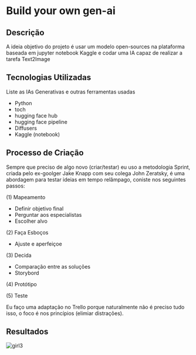 # Build your own gen-ai

## Descrição
A ideia objetivo do projeto é usar um modelo open-sources na plataforma baseada em jupyter notebook Kaggle e codar uma IA capaz de realizar a tarefa Text2Image

## Tecnologias Utilizadas
Liste as IAs Generativas e outras ferramentas usadas
- Python
- toch
- hugging face hub
- hugging face pipeline
- Diffusers
- Kaggle (notebook)

## Processo de Criação
Sempre que preciso de algo novo (criar/testar) eu uso a metodologia Sprint, criada pelo ex-goolger Jake Knapp com seu colega John Zeratsky, é uma abordagem para testar ideias em tempo relâmpago, coniste nos seguintes passos:

(1) Mapeamento

- Definir objetivo final
- Perguntar aos especialistas
- Escolher alvo

(2) Faça Esboços
- Ajuste e aperfeiçoe

(3) Decida
- Comparação entre as soluções
- Storybord

(4) Protótipo

(5) Teste

Eu faço uma adaptação no Trello porque naturalmente não é preciso tudo isso, o foco é nos princípios (elimiar distrações).

## Resultados
![girl3](https://github.com/CllsPy/lab-natty-or-not/assets/96326019/9b952b91-99d2-489f-bf50-9f12d95a47a2)

